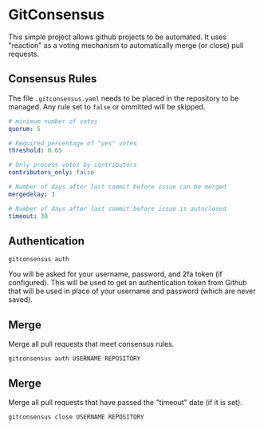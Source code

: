 # GitConsensus

This simple project allows github projects to be automated. It uses "reaction" as a voting mechanism to automatically
merge (or close) pull requests.

## Consensus Rules

The file `.gitconsensus.yaml` needs to be placed in the repository to be managed. Any rule set to `false` or ommitted
will be skipped.

```yaml
# minimum number of votes
quorum: 5

# Required percentage of "yes" votes
threshold: 0.65

# Only process votes by contributors
contributors_only: false

# Number of days after last commit before issue can be merged
mergedelay: 3

# Number of days after last commit before issue is autoclosed
timeout: 30
```

## Authentication

```shell
gitconsensus auth
```

You will be asked for your username, password, and 2fa token (if configured). This will be used to get an authentication
token from Github that will be used in place of your username and password (which are never saved).

## Merge

Merge all pull requests that meet consensus rules.

```shell
gitconsensus auth USERNAME REPOSITORY
```

## Merge

Merge all pull requests that have passed the "timeout" date (if it is set).

```shell
gitconsensus close USERNAME REPOSITORY
```
